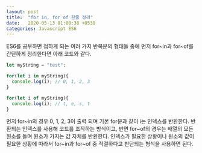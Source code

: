 ```yaml
---
layout: post
title:  "for in, for of 한줄 정리"
date:   2020-05-13 01:00:38 +0530
categories: Javascript ES6
---
```

ES6를 공부하면 접하게 되는 여러 가지 반복문의 형태들 중에 먼저 for~in과 for~of를 간단하게 정리한다면 아래 코드와 같다.

```javascript
let myString = "test";

for(let i in myString){
  console.log(i); // 0, 1, 2, 3 
}

for(let i of myString){
  console.log(i); // t, e, s, t
}
```

먼저 for~in의 경우 0, 1, 2, 3이 출력 되며 기본 for문과 같이 i는 인덱스를 반환한다. 반환되는 인덱스를 사용해 코드를 조작하는 방식이고, 
반면 for~of의 경우는 배열의 모든 원소를 돌며 원소가 가지는 값 자체를 반환한다. 인덱스가 필요한 상황이나 원소의 값이 필요한 상황에 따라서 for~in과 for~of 중 적절하다고 판단되는 형식을 사용하면 된다.


